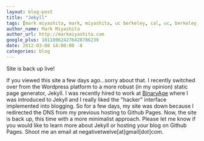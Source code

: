 ```yaml
---
layout: blog-post
title: "Jekyll"
tags: [mark miyashita, mark, miyashita, uc berkeley, cal, uc, berkeley, university of california, berkeley, computer science, cs, eecs, electrical engineering, mac, iphone, mac os x, mac hints, binaryage, mac hints from binaryage, tutorial, blog, apple, technology]
author_name: Mark Miyashita
author_url: http://markmiyashita.com
google_plus: 101180624276428786239
date: 2012-03-08 14:00:00 -8
categories: blog
---
```


Site is back up live!

If you viewed this site a few days ago...sorry about that. I recently switched over from the Wordpress platform to a more robust (in my opinion) static page generator, Jekyll. I was recently hired to work at <a href="http://hints.binaryage.com">BinaryAge</a> where I was introduced to Jekyll and I really liked the "hacker" interface implemented into blogging. So for a few days, my site was down because I redirected the DNS from my previous hosting to Github Pages. Now, the site is back up, this time with a more minimalist approach. Please let me know if you would like to learn more about Jekyll or hosting your blog on Github Pages. Shoot me an email at negativetwelve[at]gmail[dot]com.